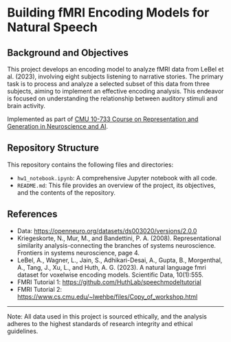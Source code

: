 # Building fMRI Encoding Models for Natural Speech

## Background and Objectives
This project develops an encoding model to analyze fMRI data from LeBel et al. (2023), involving eight subjects listening to narrative stories. The primary task is to process and analyze a selected subset of this data from three subjects, aiming to implement an effective encoding analysis. This endeavor is focused on understanding the relationship between auditory stimuli and brain activity.

Implemented as part of [CMU 10-733 Course on Representation and Generation in Neuroscience and AI](https://www.cs.cmu.edu/~lwehbe/10733_S24/).

## Repository Structure
This repository contains the following files and directories:

- `hw1_notebook.ipynb`: A comprehensive Jupyter notebook with all code.
- `README.md`: This file provides an overview of the project, its objectives, and the contents of the repository.

## References
- Data: https://openneuro.org/datasets/ds003020/versions/2.0.0 
- Kriegeskorte, N., Mur, M., and Bandettini, P. A. (2008). Representational similarity analysis-connecting the branches of systems neuroscience. Frontiers in systems neuroscience, page 4.
- LeBel, A., Wagner, L., Jain, S., Adhikari-Desai, A., Gupta, B., Morgenthal, A., Tang, J., Xu, L., and Huth, A. G. (2023). A natural language fmri dataset for voxelwise encoding models. Scientific Data, 10(1):555.
- FMRI Tutorial 1: https://github.com/HuthLab/speechmodeltutorial 
- FMRI Tutorial 2: https://www.cs.cmu.edu/~lwehbe/files/Copy_of_workshop.html

---
Note: All data used in this project is sourced ethically, and the analysis adheres to the highest standards of research integrity and ethical guidelines.
